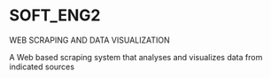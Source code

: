 # SOFT_ENG2
WEB SCRAPING AND DATA VISUALIZATION

A Web based scraping system that analyses and visualizes data from indicated sources

